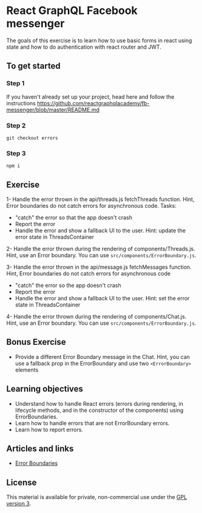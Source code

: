 # React GraphQL Facebook messenger

The goals of this exercise is to learn how to use basic forms in react using state and how to do authentication with react router and JWT.

## To get started

### Step 1

If you haven't already set up your project, head here and follow the instructions https://github.com/reactgraphqlacademy/fb-messenger/blob/master/README.md

### Step 2

```console
git checkout errors
```

### Step 3

```console
npm i
```

## Exercise

1- Handle the error thrown in the api/threads.js fetchThreads function. Hint, Error boundaries do not catch errors for asynchronous code. Tasks:

- "catch" the error so that the app doesn't crash
- Report the error
- Handle the error and show a fallback UI to the user. Hint: update the error state in ThreadsContainer

2- Handle the error thrown during the rendering of components/Threads.js. Hint, use an Error boundary. You can use `src/components/ErrorBoundary.js`.

3- Handle the error thrown in the api/message.js fetchMessages function. Hint, Error boundaries do not catch errors for asynchronous code

- "catch" the error so the app doesn't crash
- Report the error
- Handle the error and show a fallback UI to the user. Hint: set the error state in ThreadsContainer

4- Handle the error thrown during the rendering of components/Chat.js. Hint, use an Error boundary. You can use `src/components/ErrorBoundary.js`.

## Bonus Exercise

- Provide a different Error Boundary message in the Chat. Hint, you can use a fallback prop in the ErrorBoundary and use two `<ErrorBoundary>` elements

## Learning objectives

- Understand how to handle React errors (errors during rendering, in lifecycle methods, and in the constructor of the components) using ErrorBoundaries.
- Learn how to handle errors that are not ErrorBoundary errors.
- Learn how to report errors.

## Articles and links

- [Error Boundaries](https://reactjs.org/docs/error-boundaries.html)

## License

This material is available for private, non-commercial use under the [GPL version 3](http://www.gnu.org/licenses/gpl-3.0-standalone.html).
